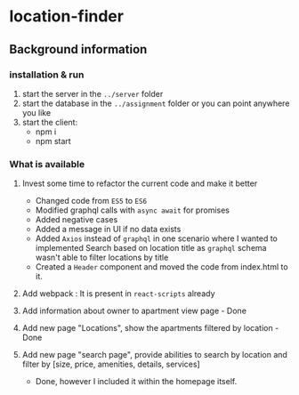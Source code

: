 # location-finder

## Background information

### installation & run
1. start the server in the `../server` folder
2. start the database in the `../assignment` folder or you can point anywhere you like
3. start the client:
    - npm i
    - npm start

### What is available
1. Invest some time to refactor the current code and make it better
    - Changed code from `ES5` to `ES6`
    - Modified graphql calls with `async await` for promises
    - Added negative cases
    - Added a message in UI if no data exists
    - Added `Axios` instead of `graphql` in one scenario where I wanted to implemented Search based on location title as     `graphql`      schema wasn't able to filter locations by title
    - Created a `Header` component and moved the code from index.html to it.
    
2. Add webpack  : It is present in `react-scripts` already
3. Add information about owner to apartment view page - Done
4. Add new page "Locations", show the apartments filtered by location - Done
5. Add new page "search page", provide abilities to search by location and filter by [size, price, amenities, details, services]
    - Done, however I included it within the homepage itself.
